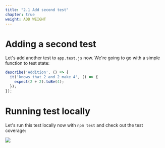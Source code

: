 ```yaml
---
title: "2.1 Add second test"
chapter: true
weight: ADD WEIGHT
---
```


# Adding a second test

Let's add another test to `app.test.js` now. We're going to go with a simple function to test state:

```js
describe('Addition', () => {
  it('knows that 2 and 2 make 4', () => {
    expect(2 + 2).toBe(4);
  });
});
```

# Running test locally

Let's run this test locally now with `npm test` and check out the test coverage:

![](https://d585tldpucybw.cloudfront.net/sfimages/default-source/default-album/06-09.png?sfvrsn=149c482_1)